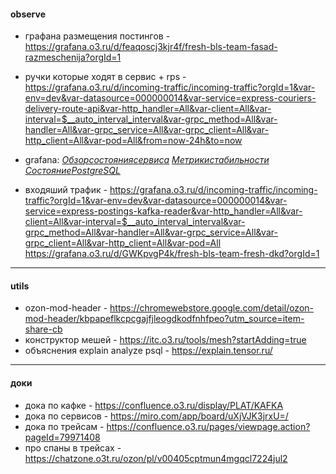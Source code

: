 
#### observe

- графана размещения постингов - https://grafana.o3.ru/d/feaqoscj3kjr4f/fresh-bls-team-fasad-razmeschenija?orgId=1
- ручки которые ходят в сервис + rps - https://grafana.o3.ru/d/incoming-traffic/incoming-traffic?orgId=1&var-env=dev&var-datasource=000000014&var-service=express-couriers-delivery-route-api&var-http_handler=All&var-client=All&var-interval=$__auto_interval_interval&var-grpc_method=All&var-handler=All&var-grpc_service=All&var-grpc_client=All&var-http_client=All&var-pod=All&from=now-24h&to=now

- grafana:
	﻿[$ Обзор состояния сервиса$](https://grafana.o3.ru/d/BtgL8fHmz/service-overview?orgId=1&var-env=&var-datasource=%5BPROD%5D%20K8S%20Prometheus&var-service=nhl-routing-cache&refresh=5m&from=now-24h&to=now)
	﻿[$ Метрики стабильности$](https://grafana.o3.ru/d/7XsyNvN7z/service-stability-details?orgId=1&var-datasource=Stability&var-service=nhl-routing-cache&from=now-24h&to=now)
	﻿[$ Состояние PostgreSQL$](https://grafana.o3.ru/d/UagpIUsmk/postgresql-overview?orgId=1&var-env=PROD&var-datasource=%5BPROD%5D%20K8S%20Prometheus&var-clickhouse=%5BPROD%5D%20PgStats%20Click&var-datname=tms-routing&refresh=5m)


- входяший трафик - 
https://grafana.o3.ru/d/incoming-traffic/incoming-traffic?orgId=1&var-env=dev&var-datasource=000000014&var-service=express-postings-kafka-reader&var-http_handler=All&var-client=All&var-interval=$__auto_interval_interval&var-grpc_method=All&var-handler=All&var-grpc_service=All&var-grpc_client=All&var-http_client=All&var-pod=All
https://grafana.o3.ru/d/GWKpvgP4k/fresh-bls-team-fresh-dkd?orgId=1

---
#### utils

- ozon-mod-header - https://chromewebstore.google.com/detail/ozon-mod-header/kbpapeflkcpcgajfjleogdkodfnhfpeo?utm_source=item-share-cb
- конструктор мешей - https://itc.o3.ru/tools/mesh?startAdding=true
- объяснения explain analyze psql - https://explain.tensor.ru/

---

#### доки
- дока по кафке - https://confluence.o3.ru/display/PLAT/KAFKA
- дока по сервисов - https://miro.com/app/board/uXjVJK3jrxU=/
- дока по трейсам - https://confluence.o3.ru/pages/viewpage.action?pageId=79971408
- про спаны в трейсах - https://chatzone.o3t.ru/ozon/pl/v00405cptmun4mgqcl7224jul2